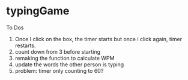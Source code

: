 typingGame
==========
To Dos
1. Once I click on the box, the timer starts but once i click again, timer restarts.
2. count down from 3 before starting
3. remaking the function to calculate WPM
4. update the words the other person is typing
5. problem: timer only counting to 60?